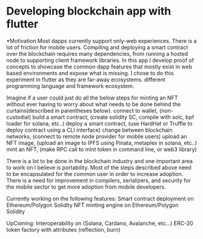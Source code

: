 # Developing blockchain app with flutter

*Motivation
Most dapps currently support only-web experiences. There is a lot of friction for mobile users. 
Compiling and deploying a smart contract over the blockchain requires many dependencies, from running
a hosted node to supporting client framework libraries. In this app I develop proof of concepts
to showcase the common dapp features that mostly exist in web based environments and expose what is missing.
I chose to do this experiment in flutter as they are far-away ecosystems.
different programming language and framework ecosystem.

Imagine if a user could just do all the below steps for minting an NFT without ever having to worry about what needs
to be done behind the curtains(described in parentheses below).
connect to wallet, (non-custodial)
build a smart contract, (create solidity SC, compile with solc, bpf loader for solana, etc..)
deploy a smart contract, (use HardHat or Truffle to deploy contract using a CLI interface)
change between blockchain networks, (connect to remote node provider for mobile users)
upload an NFT image, (upload an image to IPFS using Pinata, metaplex in solana, etc..)
mint an NFT, (make RPC call to mint token in command line, or web3 library)

There is a lot to be done in the blockchain industry and one important area to work on I believe is
portability. Most of the steps described above need to be encapsulated for the common user in order 
to increase adoption. There is a need for improvement in compilers, serializers, and security 
for the mobile sector to get more adoption from mobile developers. 

Currently working on the following features:
Smart contract deployment on Ethereum/Polygon Solidity 
NFT minting engine on Ethereum/Polygon Solidity

UpComing: 
Interoperability on (Solana, Cardano, Avalanche, etc...)
ERC-20 token factory with attributes (reflection, burn)



